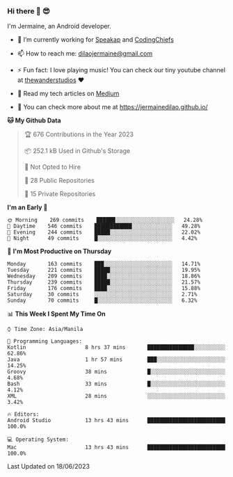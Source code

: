### Hi there 👋 😎
I'm Jermaine, an Android developer.

- 🔭 I’m currently working for [Speakap](https://www.speakap.com/) and [CodingChiefs](https://codingchiefs.com/en/)

- 📫 How to reach me: dilaojermaine@gmail.com

- ⚡ Fun fact: I love playing music! You can check our tiny youtube channel at [thewanderstudios](https://www.youtube.com/thewanderstudios) ♥️

- 📖 Read my tech articles on [Medium](https://jermainedilao.medium.com/)

- 👀 You can check more about me at https://jermainedilao.github.io/

<!--
**jermainedilao/jermainedilao** is a ✨ _special_ ✨ repository because its `README.md` (this file) appears on your GitHub profile.

Here are some ideas to get you started:

- 🔭 I’m currently working on ...
- 🌱 I’m currently learning ...
- 👯 I’m looking to collaborate on ...
- 🤔 I’m looking for help with ...
- 💬 Ask me about ...
- 📫 How to reach me: ...
- 😄 Pronouns: ...
- ⚡ Fun fact: ...
-->

<!--START_SECTION:waka-->
**🐱 My Github Data** 

> 🏆 676 Contributions in the Year 2023
 > 
> 📦 252.1 kB Used in Github's Storage 
 > 
> 🚫 Not Opted to Hire
 > 
> 📜 28 Public Repositories 
 > 
> 🔑 15 Private Repositories  
 > 
**I'm an Early 🐤** 

```text
🌞 Morning    269 commits    ██████░░░░░░░░░░░░░░░░░░░   24.28% 
🌆 Daytime    546 commits    ████████████░░░░░░░░░░░░░   49.28% 
🌃 Evening    244 commits    █████░░░░░░░░░░░░░░░░░░░░   22.02% 
🌙 Night      49 commits     █░░░░░░░░░░░░░░░░░░░░░░░░   4.42%

```
📅 **I'm Most Productive on Thursday** 

```text
Monday       163 commits    ███░░░░░░░░░░░░░░░░░░░░░░   14.71% 
Tuesday      221 commits    █████░░░░░░░░░░░░░░░░░░░░   19.95% 
Wednesday    209 commits    ████░░░░░░░░░░░░░░░░░░░░░   18.86% 
Thursday     239 commits    █████░░░░░░░░░░░░░░░░░░░░   21.57% 
Friday       176 commits    ████░░░░░░░░░░░░░░░░░░░░░   15.88% 
Saturday     30 commits     ░░░░░░░░░░░░░░░░░░░░░░░░░   2.71% 
Sunday       70 commits     █░░░░░░░░░░░░░░░░░░░░░░░░   6.32%

```


📊 **This Week I Spent My Time On** 

```text
⌚︎ Time Zone: Asia/Manila

💬 Programming Languages: 
Kotlin                   8 hrs 37 mins       ███████████████░░░░░░░░░░   62.86% 
Java                     1 hr 57 mins        ███░░░░░░░░░░░░░░░░░░░░░░   14.25% 
Groovy                   38 mins             █░░░░░░░░░░░░░░░░░░░░░░░░   4.68% 
Bash                     33 mins             █░░░░░░░░░░░░░░░░░░░░░░░░   4.12% 
XML                      28 mins             ░░░░░░░░░░░░░░░░░░░░░░░░░   3.42%

🔥 Editors: 
Android Studio           13 hrs 43 mins      █████████████████████████   100.0%

💻 Operating System: 
Mac                      13 hrs 43 mins      █████████████████████████   100.0%

```


 Last Updated on 18/06/2023
<!--END_SECTION:waka-->

